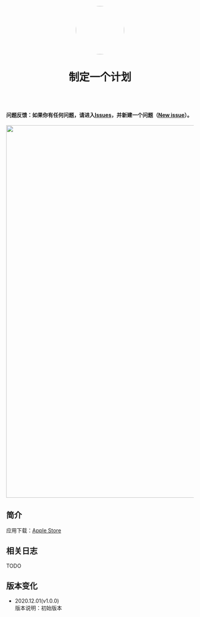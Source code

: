 <p align="center">
	<img width="130px" style="border-radius:200px" src="https://raw.githubusercontent.com/DuanJiaNing/makeaplan_public/main/logo.png"/>
	<br/><h1 align="center">制定一个计划</h1><br/><br/>
</p>

#### 问题反馈：如果你有任何问题，请进入[Issues](https://github.com/DuanJiaNing/makeaplan_public/issues)，并新建一个问题（[New issue](https://github.com/DuanJiaNing/makeaplan_public/issues/new)）。

<p align="center">
	<img width="1000px" src="https://raw.githubusercontent.com/DuanJiaNing/makeaplan_public/main/preview.png"/>
</p>

## 简介

应用下载：[Apple Store](https://itunes.apple.com/app/id1541785145)

## 相关日志

TODO

## 版本变化

- 2020.12.01(v1.0.0)<br>
版本说明：初始版本

